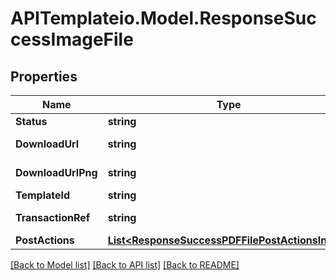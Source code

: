# APITemplateio.Model.ResponseSuccessImageFile

## Properties

Name | Type | Description | Notes
------------ | ------------- | ------------- | -------------
**Status** | **string** | Status | [optional] 
**DownloadUrl** | **string** | Download URL | [optional] 
**DownloadUrlPng** | **string** | Download URL PNG | [optional] 
**TemplateId** | **string** | Template ID | [optional] 
**TransactionRef** | **string** | Transaction reference | [optional] 
**PostActions** | [**List&lt;ResponseSuccessPDFFilePostActionsInner&gt;**](ResponseSuccessPDFFilePostActionsInner.md) |  | [optional] 

[[Back to Model list]](../README.md#documentation-for-models) [[Back to API list]](../README.md#documentation-for-api-endpoints) [[Back to README]](../README.md)

